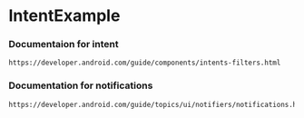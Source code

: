 # IntentExample

### Documentaion for intent

```
https://developer.android.com/guide/components/intents-filters.html
```

### Documentation for notifications


```
https://developer.android.com/guide/topics/ui/notifiers/notifications.html
```

